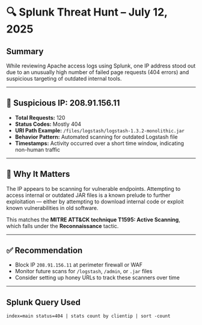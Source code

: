 # 🔍 Splunk Threat Hunt – July 12, 2025

## Summary

While reviewing Apache access logs using Splunk, one IP address stood out due to an unusually high number of failed page requests (404 errors) and suspicious targeting of outdated internal tools.

---

## 🚨 Suspicious IP: 208.91.156.11

- **Total Requests:** 120
- **Status Codes:** Mostly 404
- **URI Path Example:** `/files/logstash/logstash-1.3.2-monolithic.jar`
- **Behavior Pattern:** Automated scanning for outdated Logstash file
- **Timestamps:** Activity occurred over a short time window, indicating non-human traffic

---

## 🔎 Why It Matters

The IP appears to be scanning for vulnerable endpoints. Attempting to access internal or outdated JAR files is a known prelude to further exploitation — either by attempting to download internal code or exploit known vulnerabilities in old software.

This matches the **MITRE ATT&CK technique T1595: Active Scanning**, which falls under the **Reconnaissance** tactic.

---

## ✅ Recommendation

- Block IP `208.91.156.11` at perimeter firewall or WAF
- Monitor future scans for `/logstash`, `/admin`, or `.jar` files
- Consider setting up honey URLs to track these scanners over time

---

## Splunk Query Used

```spl
index=main status=404 | stats count by clientip | sort -count
